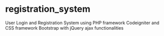 # registration_system
User Login and Registration System using PHP framework Codeigniter and CSS framework Bootstrap with jQuery ajax functionalities
